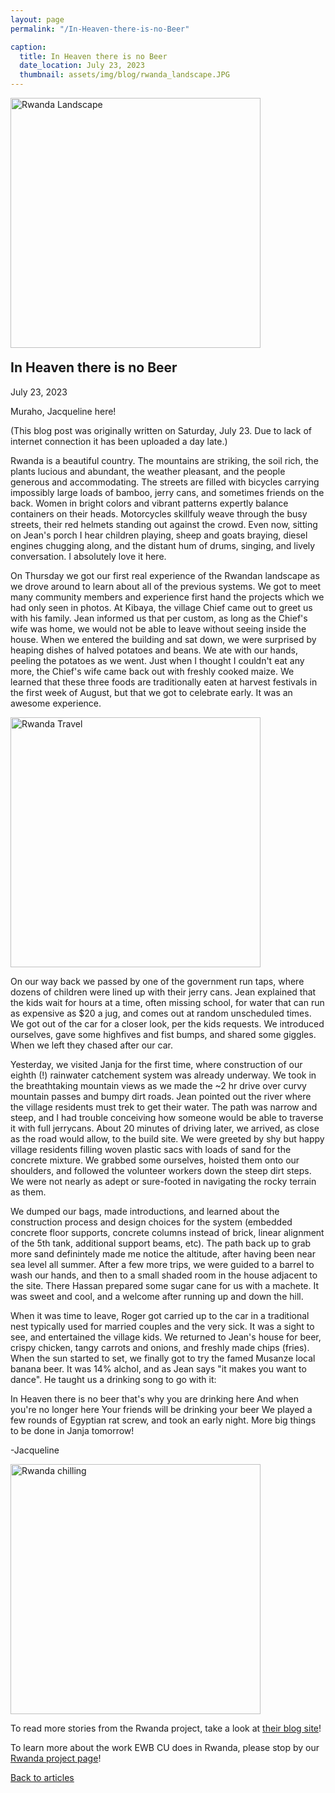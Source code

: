 ```yaml
---
layout: page
permalink: "/In-Heaven-there-is-no-Beer"

caption:
  title: In Heaven there is no Beer
  date_location: July 23, 2023
  thumbnail: assets/img/blog/rwanda_landscape.JPG
---
```


<img src="assets/img/blog/rwanda_landscape.JPG" alt="Rwanda Landscape" width="400"/>

<div style="margin-top:-10px">
	<h2 class="section-heading text-uppercase">In Heaven there is no Beer</h2>
</div>

<div>
  <p class="text-muted">July 23, 2023</p>
</div>

Muraho, Jacqueline here!

(This blog post was originally written on Saturday, July 23. Due to lack of internet connection it has been uploaded a day late.)

Rwanda is a beautiful country. The mountains are striking, the soil rich, the plants lucious and abundant, the weather pleasant, and the people generous and accommodating. The streets are filled with bicycles carrying impossibly large loads of bamboo, jerry cans, and sometimes friends on the back. Women in bright colors and vibrant patterns expertly balance containers on their heads. Motorcycles skillfuly weave through the busy streets, their red helmets standing out against the crowd. Even now, sitting on Jean's porch I hear children playing, sheep and goats braying, diesel engines chugging along, and the distant hum of drums, singing, and lively conversation. I absolutely love it here.

On Thursday we got our first real experience of the Rwandan landscape as we drove around to learn about all of the previous systems. We got to meet many community members and experience first hand the projects which we had only seen in photos. At Kibaya, the village Chief came out to greet us with his family. Jean informed us that per custom, as long as the Chief's wife was home, we would not be able to leave without seeing inside the house. When we entered the building and sat down, we were surprised by heaping dishes of halved potatoes and beans. We ate with our hands, peeling the potatoes as we went. Just when I thought I couldn't eat any more, the Chief's wife came back out with freshly cooked maize. We learned that these three foods are traditionally eaten at harvest festivals in the first week of August, but that we got to celebrate early. It was an awesome experience.

<img src="assets/img/blog/rwanda_travel.JPG" alt="Rwanda Travel" width="400"/>

On our way back we passed by one of the government run taps, where dozens of children were lined up with their jerry cans. Jean explained that the kids wait for hours at a time, often missing school, for water that can run as expensive as $20 a jug, and comes out at random unscheduled times. We got out of the car for a closer look, per the kids requests. We introduced ourselves, gave some highfives and fist bumps, and shared some giggles. When we left they chased after our car.

Yesterday, we visited Janja for the first time, where construction of our eighth (!) rainwater catchement system was already underway. We took in the breathtaking mountain views as we made the ~2 hr drive over curvy mountain passes and bumpy dirt roads. Jean pointed out the river where the village residents must trek to get their water. The path was narrow and steep, and I had trouble conceiving how someone would be able to traverse it with full jerrycans. About 20 minutes of driving later, we arrived, as close as the road would allow, to the build site. We were greeted by shy but happy village residents filling woven plastic sacs with loads of sand for the concrete mixture. We grabbed some ourselves, hoisted them onto our shoulders, and followed the volunteer workers down the steep dirt steps. We were not nearly as adept or sure-footed in navigating the rocky terrain as them.

We dumped our bags, made introductions, and learned about the construction process and design choices for the system (embedded concrete floor supports, concrete columns instead of brick, linear alignment of the 5th tank, additional support beams, etc). The path back up to grab more sand definintely made me notice the altitude, after having been near sea level all summer. After a few more trips, we were guided to a barrel to wash our hands, and then to a small shaded room in the house adjacent to the site. There Hassan prepared some sugar cane for us with a machete. It was sweet and cool, and a welcome after running up and down the hill.

When it was time to leave, Roger got carried up to the car in a traditional nest typically used for married couples and the very sick. It was a sight to see, and entertained the village kids. We returned to Jean's house for beer, crispy chicken, tangy carrots and onions, and freshly made chips (fries). When the sun started to set, we finally got to try the famed Musanze local banana beer. It was 14% alchol, and as Jean says "it makes you want to dance". He taught us a drinking song to go with it:

In Heaven there is no beer
that's why you are drinking here
And when you're no longer here
Your friends will be drinking your beer
We played a few rounds of Egyptian rat screw, and took an early night. More big things to be done in Janja tomorrow!

-Jacqueline

<img src="assets\img\blog\rwanda_chilling.JPG" alt="Rwanda chilling" width="400"/>

To read more stories from the Rwanda project, take a look at <a href="https://ewbrwanda.blogspot.com/">their blog site</a>!

To learn more about the work EWB CU does in Rwanda, please stop by our <a href="/ewbcu/Rwanda-Project">Rwanda project page</a>!

<a href="/ewbcu/#blog"><u>Back to articles</u></a>